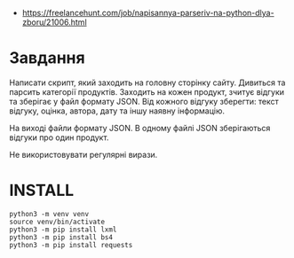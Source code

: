 * https://freelancehunt.com/job/napisannya-parseriv-na-python-dlya-zboru/21006.html

# Завдання

Написати скрипт, який заходить на головну сторінку сайту. Дивиться та парсить категорії продуктів. Заходить на кожен продукт, зчитує відгуки та зберігає у файл формату JSON. Від кожного відгуку зберегти: текст відгуку, оцінка, автора, дату та іншу наявну інформацію.

На виході файли формату JSON. В одному файлі JSON зберігаються відгуки про один продукт.

Не використовувати регулярні вирази.

# INSTALL

```
python3 -m venv venv
source venv/bin/activate
python3 -m pip install lxml
python3 -m pip install bs4
python3 -m pip install requests
```